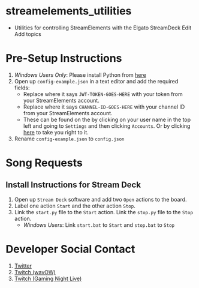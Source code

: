 # streamelements_utilities 
- Utilities for controlling StreamElements with the Elgato StreamDeck Edit Add topics


# Pre-Setup Instructions
1. *Windows Users Only*: Please install Python from [here](https://www.python.org/downloads/windows/)
1. Open up `config-example.json` in a text editor and add the required fields:
    - Replace where it says `JWT-TOKEN-GOES-HERE` with your token from your StreamElements account.
    - Replace where it says `CHANNEL-ID-GOES-HERE` with your channel ID from your StreamElements account.
    - These can be found on the by clicking on your user name in the top left and going to `Settings` and then clicking `Accounts`. Or by clicking [here](https://streamelements.com/dashboard/account/information) to take you right to it. 
1. Rename `config-example.json` to `config.json`

# Song Requests
## Install Instructions for Stream Deck
1. Open up `Stream Deck` software and add two `Open` actions to the board. 
1. Label one action `Start` and the other action `Stop`.
1. Link the `start.py` file to the `Start` action. Link the `stop.py` file to the `Stop` action. 
    - *Windows Users*: Link `start.bat` to `Start` and `stop.bat` to `Stop`

# Developer Social Contact
1. [Twitter](https://twitter.com/william_vab)
1. [Twitch (wavOW)](https://twitch.tv/wavow)
1. [Twitch (Gaming Night Live)](https://www.twitch.tv/thegnl)
